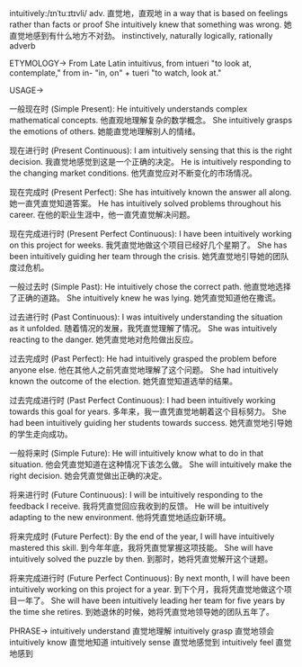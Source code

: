 intuitively:/ɪnˈtuːɪtɪvli/
adv.
直觉地，直观地
in a way that is based on feelings rather than facts or proof
She intuitively knew that something was wrong. 她直觉地感到有什么地方不对劲。
instinctively, naturally
logically, rationally
adverb

ETYMOLOGY->
From Late Latin intuitivus, from intueri "to look at, contemplate," from in- "in, on" + tueri "to watch, look at."

USAGE->

一般现在时 (Simple Present):
He intuitively understands complex mathematical concepts. 他直观地理解复杂的数学概念。
She intuitively grasps the emotions of others. 她能直觉地理解别人的情绪。

现在进行时 (Present Continuous):
I am intuitively sensing that this is the right decision. 我直觉地感觉到这是一个正确的决定。
He is intuitively responding to the changing market conditions. 他凭直觉应对不断变化的市场情况。

现在完成时 (Present Perfect):
She has intuitively known the answer all along.  她一直凭直觉知道答案。
He has intuitively solved problems throughout his career.  在他的职业生涯中，他一直凭直觉解决问题。

现在完成进行时 (Present Perfect Continuous):
I have been intuitively working on this project for weeks. 我凭直觉地做这个项目已经好几个星期了。
She has been intuitively guiding her team through the crisis. 她凭直觉地引导她的团队度过危机。

一般过去时 (Simple Past):
He intuitively chose the correct path. 他直觉地选择了正确的道路。
She intuitively knew he was lying. 她凭直觉知道他在撒谎。

过去进行时 (Past Continuous):
I was intuitively understanding the situation as it unfolded. 随着情况的发展，我凭直觉理解了情况。
She was intuitively reacting to the danger. 她凭直觉地对危险做出反应。

过去完成时 (Past Perfect):
He had intuitively grasped the problem before anyone else. 他在其他人之前凭直觉地理解了这个问题。
She had intuitively known the outcome of the election. 她凭直觉知道选举的结果。

过去完成进行时 (Past Perfect Continuous):
I had been intuitively working towards this goal for years. 多年来，我一直凭直觉地朝着这个目标努力。
She had been intuitively guiding her students towards success. 她凭直觉地引导她的学生走向成功。

一般将来时 (Simple Future):
He will intuitively know what to do in that situation. 他会凭直觉知道在这种情况下该怎么做。
She will intuitively make the right decision. 她会凭直觉做出正确的决定。


将来进行时 (Future Continuous):
I will be intuitively responding to the feedback I receive. 我将凭直觉回应我收到的反馈。
He will be intuitively adapting to the new environment. 他将凭直觉地适应新环境。


将来完成时 (Future Perfect):
By the end of the year, I will have intuitively mastered this skill. 到今年年底，我将凭直觉掌握这项技能。
She will have intuitively solved the puzzle by then. 到那时，她将凭直觉解开这个谜题。


将来完成进行时 (Future Perfect Continuous):
By next month, I will have been intuitively working on this project for a year. 到下个月，我将凭直觉地做这个项目一年了。
She will have been intuitively leading her team for five years by the time she retires. 到她退休的时候，她将凭直觉地领导她的团队五年了。


PHRASE->
intuitively understand 直觉地理解
intuitively grasp 直觉地领会
intuitively know 直觉地知道
intuitively sense 直觉地感觉到
intuitively feel 直觉地感到
